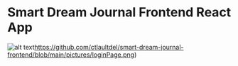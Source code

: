 # Smart Dream Journal Frontend React App

![alt text](https://github.com/ctlaultdel/smart-dream-journal-frontend/blob/main/pictures/loginPage.png)https://github.com/ctlaultdel/smart-dream-journal-frontend/blob/main/pictures/loginPage.png)
